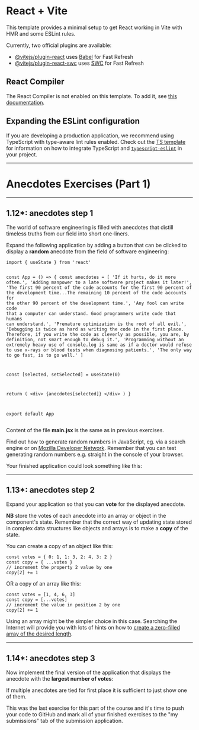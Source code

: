 # React + Vite

This template provides a minimal setup to get React working in Vite with HMR and some ESLint rules.

Currently, two official plugins are available:

- [@vitejs/plugin-react](https://github.com/vitejs/vite-plugin-react/blob/main/packages/plugin-react) uses [Babel](https://babeljs.io/) for Fast Refresh
- [@vitejs/plugin-react-swc](https://github.com/vitejs/vite-plugin-react/blob/main/packages/plugin-react-swc) uses [SWC](https://swc.rs/) for Fast Refresh

## React Compiler

The React Compiler is not enabled on this template. To add it, see [this documentation](https://react.dev/learn/react-compiler/installation).

## Expanding the ESLint configuration

If you are developing a production application, we recommend using TypeScript with type-aware lint rules enabled. Check out the [TS template](https://github.com/vitejs/vite/tree/main/packages/create-vite/template-react-ts) for information on how to integrate TypeScript and [`typescript-eslint`](https://typescript-eslint.io) in your project.

---

<h1>Anecdotes Exercises (Part 1)</h1>

<hr>

<h2>1.12*: anecdotes step 1</h2>
<p>The world of software engineering is filled with anecdotes that distill timeless truths from our field into short one-liners.</p>
<p>Expand the following application by adding a button that can be clicked to display a <strong>random</strong> anecdote from the field of software engineering:</p>
<pre><code>import { useState } from 'react'

const App = () => {
  const anecdotes = [
    'If it hurts, do it more often.',
    'Adding manpower to a late software project makes it later!',
    'The first 90 percent of the code accounts for the first 90 percent of the development time...The remaining 10 percent of the code accounts for the other 90 percent of the development time.',
    'Any fool can write code that a computer can understand. Good programmers write code that humans can understand.',
    'Premature optimization is the root of all evil.',
    'Debugging is twice as hard as writing the code in the first place. Therefore, if you write the code as cleverly as possible, you are, by definition, not smart enough to debug it.',
    'Programming without an extremely heavy use of console.log is same as if a doctor would refuse to use x-rays or blood tests when diagnosing patients.',
    'The only way to go fast, is to go well.'
  ]
   
  const [selected, setSelected] = useState(0)

  return (
    &lt;div&gt;
      {anecdotes[selected]}
    &lt;/div&gt;
  )
}

export default App</code></pre>
<p>Content of the file <strong>main.jsx</strong> is the same as in previous exercises.</p>
<p>Find out how to generate random numbers in JavaScript, eg. via a search engine or on <a href="https://developer.mozilla.org/en-US/docs/Web/JavaScript/Reference/Global_Objects/Math/random">Mozilla Developer Network</a>. Remember that you can test generating random numbers e.g. straight in the console of your browser.</p>
<p>Your finished application could look something like this:</p>
<p></p>

<hr>

<h2>1.13*: anecdotes step 2</h2>
<p>Expand your application so that you can <strong>vote</strong> for the displayed anecdote.</p>
<p><strong>NB</strong> store the votes of each anecdote into an array or object in the component's state. Remember that the correct way of updating state stored in complex data structures like objects and arrays is to make a <strong>copy</strong> of the state.</p>
<p>You can create a copy of an object like this:</p>
<pre><code>const votes = { 0: 1, 1: 3, 2: 4, 3: 2 }
const copy = { ...votes }
// increment the property 2 value by one
copy[2] += 1     </code></pre>
<p>OR a copy of an array like this:</p>
<pre><code>const votes = [1, 4, 6, 3]
const copy = [...votes]
// increment the value in position 2 by one
copy[2] += 1     </code></pre>
<p>Using an array might be the simpler choice in this case. Searching the Internet will provide you with lots of hints on how to <a href="https://stackoverflow.com/questions/55940735/create-an-array-filled-with-zeros-in-javascript">create a zero-filled array of the desired length</a>.</p>
<p></p>

<hr>

<h2>1.14*: anecdotes step 3</h2>
<p>Now implement the final version of the application that displays the anecdote with the <strong>largest number of votes</strong>:</p>
<p></p>
<p>If multiple anecdotes are tied for first place it is sufficient to just show one of them.</p>
<p>This was the last exercise for this part of the course and it's time to push your code to GitHub and mark all of your finished exercises to the "my submissions" tab of the submission application.</p>
